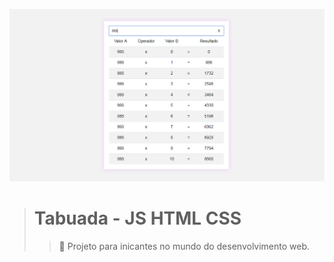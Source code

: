  ![Amostra do projeto](/assets/img/markdown/tabuada.png)

> # Tabuada - JS HTML CSS 
>> :pushpin: Projeto para inicantes no mundo do desenvolvimento web.

